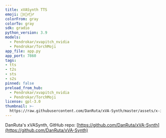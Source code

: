```yaml
---
title: xVASynth TTS
emoji: 🧝‍♀️🧛‍♂️🧚‍♂
colorFrom: gray
colorTo: gray
sdk: gradio
python_version: 3.9
models:
  - Pendrokar/xvapitch_nvidia
  - Pendrokar/TorchMoji
app_file: app.py
app_port: 7860
tags:
- tts
- t2s
- sts
- s2s
pinned: false
preload_from_hub:
  - Pendrokar/xvapitch_nvidia
  - Pendrokar/TorchMoji
license: gpl-3.0
thumbnail: >-
  https://raw.githubusercontent.com/DanRuta/xVA-Synth/master/assets/x-icon.png
---
```


DanRuta's xVASynth, GitHub repo: [https://github.com/DanRuta/xVA-Synth](https://github.com/DanRuta/xVA-Synth)